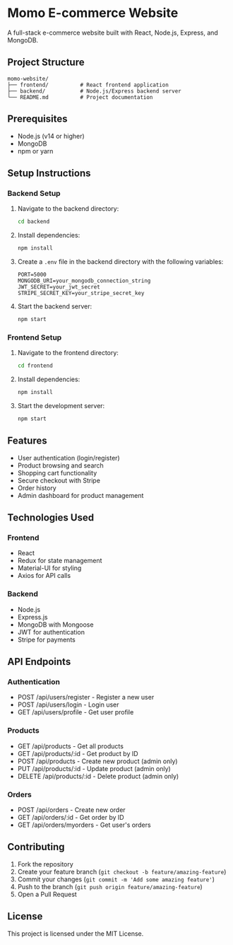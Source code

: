 # Momo E-commerce Website

A full-stack e-commerce website built with React, Node.js, Express, and MongoDB.

## Project Structure

```
momo-website/
├── frontend/          # React frontend application
├── backend/           # Node.js/Express backend server
└── README.md          # Project documentation
```

## Prerequisites

- Node.js (v14 or higher)
- MongoDB
- npm or yarn

## Setup Instructions

### Backend Setup

1. Navigate to the backend directory:
   ```bash
   cd backend
   ```

2. Install dependencies:
   ```bash
   npm install
   ```

3. Create a `.env` file in the backend directory with the following variables:
   ```
   PORT=5000
   MONGODB_URI=your_mongodb_connection_string
   JWT_SECRET=your_jwt_secret
   STRIPE_SECRET_KEY=your_stripe_secret_key
   ```

4. Start the backend server:
   ```bash
   npm start
   ```

### Frontend Setup

1. Navigate to the frontend directory:
   ```bash
   cd frontend
   ```

2. Install dependencies:
   ```bash
   npm install
   ```

3. Start the development server:
   ```bash
   npm start
   ```

## Features

- User authentication (login/register)
- Product browsing and search
- Shopping cart functionality
- Secure checkout with Stripe
- Order history
- Admin dashboard for product management

## Technologies Used

### Frontend
- React
- Redux for state management
- Material-UI for styling
- Axios for API calls

### Backend
- Node.js
- Express.js
- MongoDB with Mongoose
- JWT for authentication
- Stripe for payments

## API Endpoints

### Authentication
- POST /api/users/register - Register a new user
- POST /api/users/login - Login user
- GET /api/users/profile - Get user profile

### Products
- GET /api/products - Get all products
- GET /api/products/:id - Get product by ID
- POST /api/products - Create new product (admin only)
- PUT /api/products/:id - Update product (admin only)
- DELETE /api/products/:id - Delete product (admin only)

### Orders
- POST /api/orders - Create new order
- GET /api/orders/:id - Get order by ID
- GET /api/orders/myorders - Get user's orders

## Contributing

1. Fork the repository
2. Create your feature branch (`git checkout -b feature/amazing-feature`)
3. Commit your changes (`git commit -m 'Add some amazing feature'`)
4. Push to the branch (`git push origin feature/amazing-feature`)
5. Open a Pull Request

## License

This project is licensed under the MIT License. 